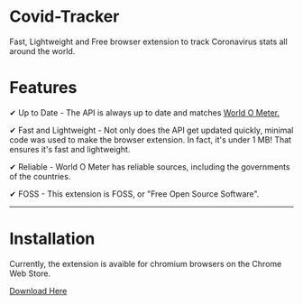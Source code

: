 # Covid-Tracker
Fast, Lightweight and Free browser extension to track Coronavirus stats all around the world.


# Features

✔ Up to Date
    - The API is always up to date and matches [World O Meter.](https://www.worldometers.info/coronavirus/)
    
✔ Fast and Lightweight
    - Not only does the API get updated quickly, minimal code was used to make the browser extension. In fact, it's under 1 MB! That ensures it's fast and lightweight.
    
✔ Reliable
    - World O Meter has reliable sources, including the governments of the countries. 
    
✔ FOSS
    - This extension is FOSS, or "Free Open Source Software".
    
-----------------------------------------------------------------------------------------------------------------------------------------------------------------------------------

# Installation

Currently, the extension is avaible for chromium browsers on the Chrome Web Store.


[Download Here]()
